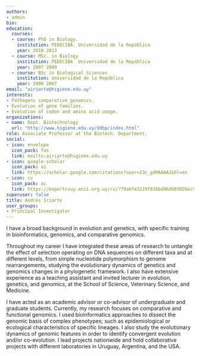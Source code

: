```yaml
---
authors:
- admin
bio: 
education:
  courses:
  - course: PhD in Biology. 
    institution: PEDECIBA. Universidad de la República
    year: 2010 2013
  - course: MSc. in Biology
    institution: PEDECIBA  Universidad de la República
    year: 2007 2009
  - course: BSc in Biological Sciences
    institution: Universidad de la República
    year: 2000 2007
email: "airiarte@higiene.edu.uy"
interests:
- Pathogens comparative genomics.
- Evolution of gene families.
- Evolution of codon and amino acid usage.
organizations:
- name: Dept. Biotechnology
  url: "http://www.higiene.edu.uy/ddbp/index.html"
role: Associate Professor at the Biotech. Department.
social:
- icon: envelope
  icon_pack: fas
  link: mailto:airiarte@higiene.edu.uy
- icon: google-scholar
  icon_pack: ai
  link: https://scholar.google.com/citations?user=I3c_gdMAAAAJ&hl=en
- icon: cv
  icon_pack: ai
  link: https://exportcvuy.anii.org.uy/cv/?79a6fe3219f81bbd96d903026ec95926487ecd1e066241b995f1456f4831108089e1bdc7e433c3593c545736270815528f06b6323480092606faec3b947fd2ab
superuser: false
title: Andrés Iriarte
user_groups:
- Principal Investigator
---
```


I have a broad background in evolution and genetics, with specific training in bioinformatics, genomics, and comparative genomics. 

Throughout my career I have integrated these areas of research to untangle the effect of selection operating on DNA sequences on different taxa and at different levels, from simple nucleotide polymorphism to genome rearrangements, studying the evolutionary dynamics of genetics and genomics changes in a phylogenetic framework. I also have extensive experience as a teaching assistant and invited lecturer in evolution, genetics, and genomics, at the School of Science, Veterinary Science, and Medicine. 

I have acted as an academic advisor or co-advisor of undergraduate and graduate students. Currently, my research focuses on comparative and functional genomics. I used bioinformatics approaches to dissect the genomic basis of complex phenotypes; such as epidemiological or ecological characteristics of specific lineages. I also study the evolutionary dynamics of genomic features in order to identify convergent evolution and/or co-evolution. I lead projects nationwide and hold collaborative projects with different laboratories in Uruguay, Argentina, and the USA.